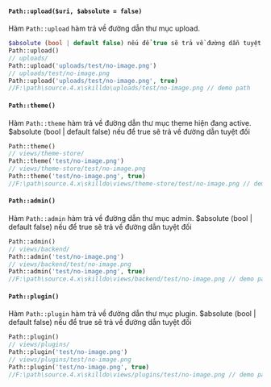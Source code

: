 #### `Path::upload($uri, $absolute = false)`
Hàm `Path::upload` hàm trả về đường dẫn thư mục upload.

```php
$absolute (bool | default false) nếu để true sẽ trả về đường dẫn tuyệt đối
Path::upload()
// uploads/
Path::upload('uploads/test/no-image.png')
// uploads/test/no-image.png
Path::upload('uploads/test/no-image.png', true)
//F:\path\source.4.x\skilldo\uploads/test/no-image.png // demo path
```

#### `Path::theme()`
Hàm `Path::theme` hàm trả về đường dẫn thư mục theme hiện đang active.
$absolute (bool | default false) nếu để true sẽ trả về đường dẫn tuyệt đối

```php
Path::theme()
// views/theme-store/
Path::theme('test/no-image.png')
// views/theme-store/test/no-image.png
Path::theme('test/no-image.png', true)
//F:\path\source.4.x\skilldo\views/theme-store/test/no-image.png // demo path
```

#### `Path::admin()`
Hàm `Path::admin` hàm trả về đường dẫn thư mục admin.
$absolute (bool | default false) nếu để true sẽ trả về đường dẫn tuyệt đối

```php
Path::admin()
// views/backend/
Path::admin('test/no-image.png')
// views/backend/test/no-image.png
Path::admin('test/no-image.png', true)
//F:\path\source.4.x\skilldo\views/backend/test/no-image.png // demo path
```

#### `Path::plugin()`
Hàm `Path::plugin` hàm trả về đường dẫn thư mục plugin.
$absolute (bool | default false) nếu để true sẽ trả về đường dẫn tuyệt đối

```php
Path::plugin()
// views/plugins/
Path::plugin('test/no-image.png')
// views/plugins/test/no-image.png
Path::plugin('test/no-image.png', true)
//F:\path\source.4.x\skilldo\views/plugins/test/no-image.png // demo path
```